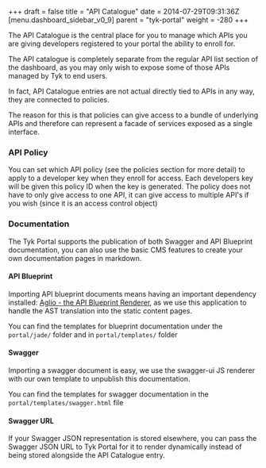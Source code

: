 +++
draft = false
title = "API Catalogue"
date = 2014-07-29T09:31:36Z
[menu.dashboard_sidebar_v0_9]
	parent = "tyk-portal"
    weight = -280
+++

The API Catalogue is the central place for you to manage which APIs you are giving developers registered to your portal the ability to enroll for. 

The API catalogue is completely separate from the regular API list section of the dashboard, as you may only wish to expose some of those APIs managed by Tyk to end users.

In fact, API Catalogue entries are not actual directly tied to APIs in any way, they are connected to policies.

The reason for this is that policies can give access to a bundle of underlying APIs and therefore can represent a facade of services exposed as a single interface.

### API Policy

You can set which API policy (see the policies section for more detail) to apply to a developer key when they enroll for access. Each developers key will be given this policy ID when the key is generated. The policy does
not have to only give access to one API, it can give access to multiple API's if you wish (since it is an
access control object)

### Documentation

The Tyk Portal supports the publication of both Swagger and API Blueprint documentation, you can also use the basic CMS features to create your own documentation pages in markdown.

#### API Blueprint

Importing API blueprint documents means having an important dependency installed: 
[Aglio - the API Blueprint Renderer](https://github.com/danielgtaylor/aglio), as we use this application to
handle the AST translation into the static content pages.

You can find the templates for blueprint documentation under the `portal/jade/` folder and in `portal/templates/` folder

#### Swagger

Importing a swagger document is easy, we use the swagger-ui JS renderer with our own template to unpublish this documentation.

You can find the templates for swagger documentation in the `portal/templates/swagger.html` file

#### Swagger URL

If your Swagger JSON representation is stored elsewhere, you can pass the Swagger JSON URL to Tyk Portal for it to render dynamically instead of being stored alongside the API Catalogue entry.

